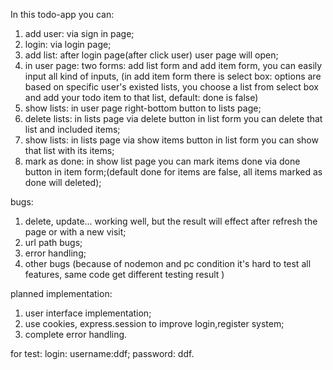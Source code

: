 In this todo-app you can:

1.  add user: via sign in page;
2.  login: via login page;
3.  add list: after login page(after click user) user page will open;
4.  in user page: two forms: add list form and add item form, you can easily input all kind of inputs,
    (in add item form there is select box: options are based on specific user's existed lists, you choose a list from select box and add your todo item to that list, default: done is false)
5.  show lists: in user page right-bottom button to lists page;
6.  delete lists: in lists page via delete button in list form you can delete that list and included items;
7.  show lists: in lists page via show items button in list form you can show that list with its items;
8.  mark as done: in show list page you can mark items done via done button in item form;(default done for items are false, all items marked as done will deleted);

bugs:

1. delete, update... working well, but the result will effect after refresh the page or with a new visit;
2. url path bugs;
3. error handling;
4. other bugs (because of nodemon and pc condition it's hard to test all features, same code get different testing result )

planned implementation:

1. user interface implementation;
2. use cookies, express.session to improve login,register system;
3. complete error handling.

for test: login: username:ddf; password: ddf.
